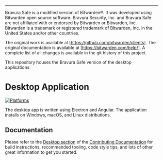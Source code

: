 ----------------------------------------------------------------

Bravura Safe is a modified version of Bitwarden®. It was developed using Bitwarden open source software. Bravura Security, Inc. and Bravura Safe are not affiliated with or endorsed by Bitwarden or Bitwarden, Inc. Bitwarden is a trademark or registered trademark of Bitwarden, Inc. in the United States and/or other countries. 

The original work is available at [https://github.com/bitwarden/clients]. 
The original documentation is available at [https://bitwarden.com/help/].
A complete list of all changes is available in the git history of this project.


This repository houses the Bravura Safe version of the desktop applications.

# Desktop Application

[![Platforms](https://imgur.com/SLv9paA.png "Windows, macOS, and Linux")](https://bravurasecurity.com/)

The desktop app is written using Electron and Angular. The application installs on Windows, macOS, and Linux distributions.


## Documentation

Please refer to the [Desktop section](https://contributing.bitwarden.com/getting-started/clients/desktop/) of the [Contributing Documentation](https://contributing.bitwarden.com/) for build instructions, recommended tooling, code style tips, and lots of other great information to get you started.
